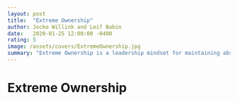 ```yaml
---
layout: post
title:  "Extreme Ownership"
author: Jocko Willink and Leif Babin
date:   2020-01-25 12:00:00 -0400
rating: 5
image: /assets/covers/ExtremeOwnership.jpg
summary: "Extreme Ownership is a leadership mindset for maintaining absolute responsibility for the success of your team. The authors describe a number of behaviors to \"Check The Ego\", and provide great insight into putting your team in the best position to win. However, for a book that claims it \"isn't meant to be an individual's glorified war story\", they are discussed ad nauseam. 95% of the substance of this book can be gained from reading the 'Principle' and 'Application to Business' sections of each chapter."
---
```


# Extreme Ownership


